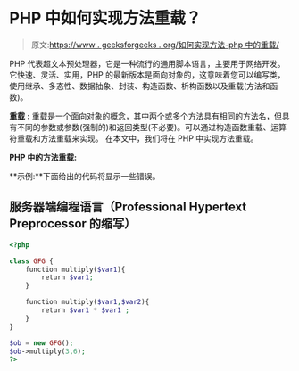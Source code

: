 # PHP 中如何实现方法重载？

> 原文:[https://www . geeksforgeeks . org/如何实现方法-php 中的重载/](https://www.geeksforgeeks.org/how-to-implement-method-overloading-in-php/)

PHP 代表超文本预处理器，它是一种流行的通用脚本语言，主要用于网络开发。它快速、灵活、实用，PHP 的最新版本是面向对象的，这意味着您可以编写类，使用继承、多态性、数据抽象、封装、构造函数、析构函数以及重载(方法和函数)。

[**重载**](https://www.geeksforgeeks.org/overloading-in-php/) **:** 重载是一个面向对象的概念，其中两个或多个方法具有相同的方法名，但具有不同的参数或参数(强制的)和返回类型(不必要)。可以通过构造函数重载、运算符重载和方法重载来实现。
在本文中，我们将在 PHP 中实现方法重载。

**PHP 中的方法重载:**

**示例:**下面给出的代码将显示一些错误。

## 服务器端编程语言（Professional Hypertext Preprocessor 的缩写）

```php
<?php

class GFG {
    function multiply($var1){
        return $var1;
    }

    function multiply($var1,$var2){
        return $var1 * $var1 ;
    }
}

$ob = new GFG();
$ob->multiply(3,6);
?>
```